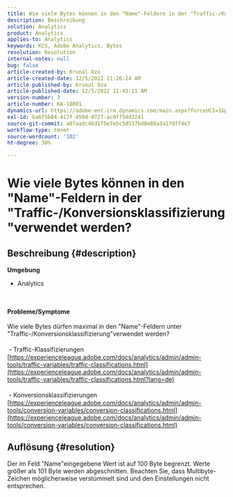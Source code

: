 ```yaml
---
title: Wie viele Bytes können in den "Name"-Feldern in der "Traffic-/Konversionsklassifizierung"verwendet werden?
description: Beschreibung
solution: Analytics
product: Analytics
applies-to: Analytics
keywords: KCS, Adobe Analytics, Bytes
resolution: Resolution
internal-notes: null
bug: false
article-created-by: Krunal Oza
article-created-date: 12/5/2022 11:26:24 AM
article-published-by: Krunal Oza
article-published-date: 12/5/2022 11:43:11 AM
version-number: 3
article-number: KA-18081
dynamics-url: https://adobe-ent.crm.dynamics.com/main.aspx?forceUCI=1&pagetype=entityrecord&etn=knowledgearticle&id=650ddda4-8f74-ed11-81aa-6045bd006c82
exl-id: ba6f5b04-417f-459d-9727-ac0ff54d3241
source-git-commit: a87aadc46d1f5e7e5c5d537bd0e88a3a17dff4e7
workflow-type: tm+mt
source-wordcount: '102'
ht-degree: 30%

---
```


# Wie viele Bytes können in den &quot;Name&quot;-Feldern in der &quot;Traffic-/Konversionsklassifizierung&quot;verwendet werden?

## Beschreibung {#description}

<b>Umgebung</b>
- Analytics

<br> <br><b>Probleme/Symptome</b><br> <br>Wie viele Bytes dürfen maximal in den &quot;Name&quot;-Feldern unter &quot;Traffic-/Konversionsklassifizierung&quot;verwendet werden?<br> <br>・Traffic-Klassifizierungen
[https://experienceleague.adobe.com/docs/analytics/admin/admin-tools/traffic-variables/traffic-classifications.html](https://experienceleague.adobe.com/docs/analytics/admin/admin-tools/traffic-variables/traffic-classifications.html?lang=de)<br> <br>・Konversionsklassifizierungen
[https://experienceleague.adobe.com/docs/analytics/admin/admin-tools/conversion-variables/conversion-classifications.html](https://experienceleague.adobe.com/docs/analytics/admin/admin-tools/conversion-variables/conversion-classifications.html)

## Auflösung {#resolution}


Der im Feld &quot;Name&quot;eingegebene Wert ist auf 100 Byte begrenzt. Werte größer als 101 Byte werden abgeschnitten. Beachten Sie, dass Multibyte-Zeichen möglicherweise verstümmelt sind und den Einstellungen nicht entsprechen.
